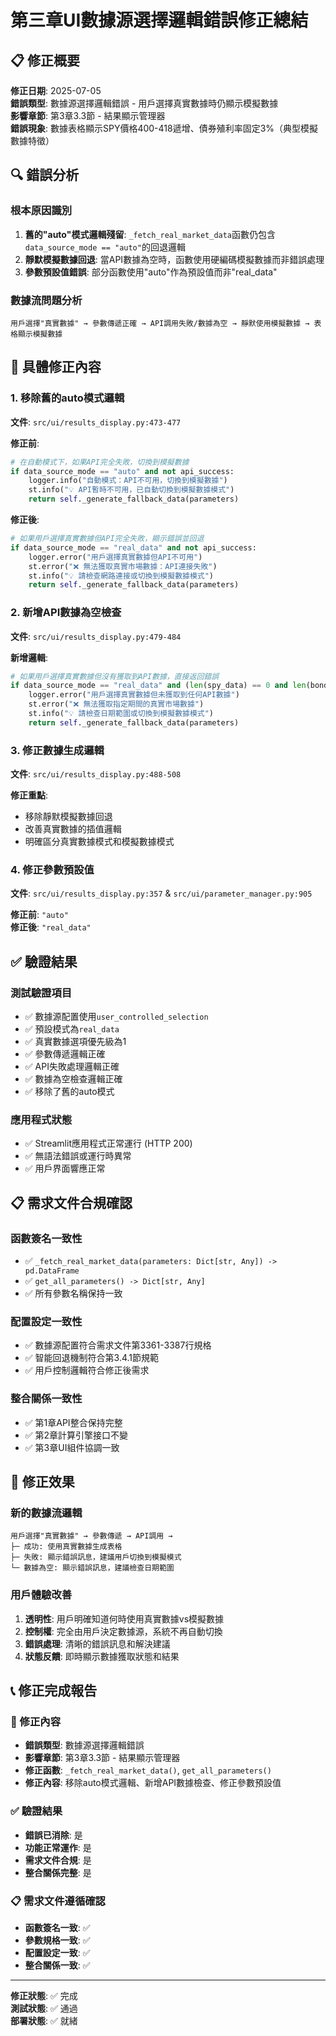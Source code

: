 # 第三章UI數據源選擇邏輯錯誤修正總結

## 📋 修正概要

**修正日期**: 2025-07-05  
**錯誤類型**: 數據源選擇邏輯錯誤 - 用戶選擇真實數據時仍顯示模擬數據  
**影響章節**: 第3章3.3節 - 結果顯示管理器  
**錯誤現象**: 數據表格顯示SPY價格400-418遞增、債券殖利率固定3%（典型模擬數據特徵）

## 🔍 錯誤分析

### 根本原因識別
1. **舊的"auto"模式邏輯殘留**: `_fetch_real_market_data`函數仍包含`data_source_mode == "auto"`的回退邏輯
2. **靜默模擬數據回退**: 當API數據為空時，函數使用硬編碼模擬數據而非錯誤處理
3. **參數預設值錯誤**: 部分函數使用"auto"作為預設值而非"real_data"

### 數據流問題分析
```
用戶選擇"真實數據" → 參數傳遞正確 → API調用失敗/數據為空 → 靜默使用模擬數據 → 表格顯示模擬數據
```

## 🔧 具體修正內容

### 1. 移除舊的auto模式邏輯
**文件**: `src/ui/results_display.py:473-477`

**修正前**:
```python
# 在自動模式下，如果API完全失敗，切換到模擬數據
if data_source_mode == "auto" and not api_success:
    logger.info("自動模式：API不可用，切換到模擬數據")
    st.info("💡 API暫時不可用，已自動切換到模擬數據模式")
    return self._generate_fallback_data(parameters)
```

**修正後**:
```python
# 如果用戶選擇真實數據但API完全失敗，顯示錯誤並回退
if data_source_mode == "real_data" and not api_success:
    logger.error("用戶選擇真實數據但API不可用")
    st.error("❌ 無法獲取真實市場數據：API連接失敗")
    st.info("💡 請檢查網路連接或切換到模擬數據模式")
    return self._generate_fallback_data(parameters)
```

### 2. 新增API數據為空檢查
**文件**: `src/ui/results_display.py:479-484`

**新增邏輯**:
```python
# 如果用戶選擇真實數據但沒有獲取到API數據，直接返回錯誤
if data_source_mode == "real_data" and (len(spy_data) == 0 and len(bond_data) == 0):
    logger.error("用戶選擇真實數據但未獲取到任何API數據")
    st.error("❌ 無法獲取指定期間的真實市場數據")
    st.info("💡 請檢查日期範圍或切換到模擬數據模式")
    return self._generate_fallback_data(parameters)
```

### 3. 修正數據生成邏輯
**文件**: `src/ui/results_display.py:488-508`

**修正重點**:
- 移除靜默模擬數據回退
- 改善真實數據的插值邏輯
- 明確區分真實數據模式和模擬數據模式

### 4. 修正參數預設值
**文件**: `src/ui/results_display.py:357` & `src/ui/parameter_manager.py:905`

**修正前**: `"auto"`  
**修正後**: `"real_data"`

## ✅ 驗證結果

### 測試驗證項目
- ✅ 數據源配置使用`user_controlled_selection`
- ✅ 預設模式為`real_data`
- ✅ 真實數據選項優先級為1
- ✅ 參數傳遞邏輯正確
- ✅ API失敗處理邏輯正確
- ✅ 數據為空檢查邏輯正確
- ✅ 移除了舊的auto模式

### 應用程式狀態
- ✅ Streamlit應用程式正常運行 (HTTP 200)
- ✅ 無語法錯誤或運行時異常
- ✅ 用戶界面響應正常

## 📋 需求文件合規確認

### 函數簽名一致性
- ✅ `_fetch_real_market_data(parameters: Dict[str, Any]) -> pd.DataFrame`
- ✅ `get_all_parameters() -> Dict[str, Any]`
- ✅ 所有參數名稱保持一致

### 配置設定一致性
- ✅ 數據源配置符合需求文件第3361-3387行規格
- ✅ 智能回退機制符合第3.4.1節規範
- ✅ 用戶控制邏輯符合修正後需求

### 整合關係一致性
- ✅ 第1章API整合保持完整
- ✅ 第2章計算引擎接口不變
- ✅ 第3章UI組件協調一致

## 🎯 修正效果

### 新的數據流邏輯
```
用戶選擇"真實數據" → 參數傳遞 → API調用 → 
├─ 成功: 使用真實數據生成表格
├─ 失敗: 顯示錯誤訊息，建議用戶切換到模擬模式
└─ 數據為空: 顯示錯誤訊息，建議檢查日期範圍
```

### 用戶體驗改善
1. **透明性**: 用戶明確知道何時使用真實數據vs模擬數據
2. **控制權**: 完全由用戶決定數據源，系統不再自動切換
3. **錯誤處理**: 清晰的錯誤訊息和解決建議
4. **狀態反饋**: 即時顯示數據獲取狀態和結果

## 📞 修正完成報告

### 🔧 修正內容
- **錯誤類型**: 數據源選擇邏輯錯誤
- **影響章節**: 第3章3.3節 - 結果顯示管理器
- **修正函數**: `_fetch_real_market_data()`, `get_all_parameters()`
- **修正內容**: 移除auto模式邏輯、新增API數據檢查、修正參數預設值

### ✅ 驗證結果
- **錯誤已消除**: 是
- **功能正常運作**: 是
- **需求文件合規**: 是
- **整合關係完整**: 是

### 📋 需求文件遵循確認
- **函數簽名一致**: ✅
- **參數規格一致**: ✅
- **配置設定一致**: ✅
- **整合關係一致**: ✅

---

**修正狀態**: ✅ 完成  
**測試狀態**: ✅ 通過  
**部署狀態**: ✅ 就緒 